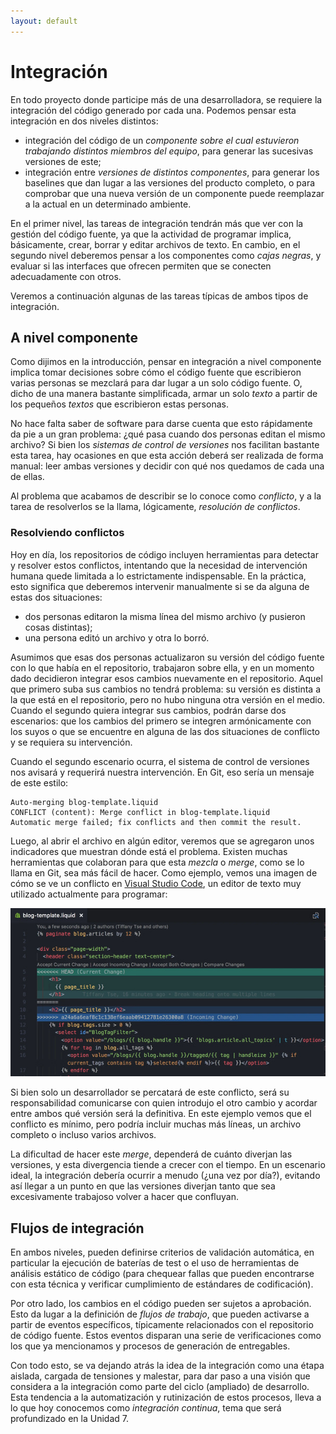 ```yaml
---
layout: default
---
```


# Integración
En todo proyecto donde participe más de una desarrolladora, se requiere la integración del código generado por cada una. Podemos pensar esta integración en dos niveles distintos:
- integración del código de un _componente sobre el cual estuvieron trabajando distintos miembros del equipo_, para generar las sucesivas versiones de este;
- integración entre _versiones de distintos componentes_, para generar los baselines que dan lugar a las versiones del producto completo, o para comprobar que una nueva versión de un componente puede reemplazar a la actual en un determinado ambiente.

En el primer nivel, las tareas de integración tendrán más que ver con la gestión del código fuente, ya que la actividad de programar implica, básicamente, crear, borrar y editar archivos de texto. En cambio, en el segundo nivel deberemos pensar a los componentes como _cajas negras_, y evaluar si las interfaces que ofrecen permiten que se conecten adecuadamente con otros.

Veremos a continuación algunas de las tareas típicas de ambos tipos de integración.

## A nivel componente
Como dijimos en la introducción, pensar en integración a nivel componente implica tomar decisiones sobre cómo el código fuente que escribieron varias personas se mezclará para dar lugar a un solo código fuente. O, dicho de una manera bastante simplificada, armar un solo _texto_ a partir de los pequeños _textos_ que escribieron estas personas.

No hace falta saber de software para darse cuenta que esto rápidamente da pie a un gran problema: ¿qué pasa cuando dos personas editan el mismo archivo? Si bien los _sistemas de control de versiones_ nos facilitan bastante esta tarea, hay ocasiones en que esta acción deberá ser realizada de forma manual: leer ambas versiones y decidir con qué nos quedamos de cada una de ellas.

Al problema que acabamos de describir se lo conoce como _conflicto_, y a la tarea de resolverlos se la llama, lógicamente, _resolución de conflictos_.

### Resolviendo conflictos
Hoy en día, los repositorios de código incluyen herramientas para detectar y resolver estos conflictos, intentando que la necesidad de intervención humana quede limitada a lo estrictamente indispensable. En la práctica, esto significa que deberemos intervenir manualmente si se da alguna de estas dos situaciones:
* dos personas editaron la misma línea del mismo archivo (y pusieron cosas distintas);
* una persona editó un archivo y otra lo borró.

Asumimos que esas dos personas actualizaron su versión del código fuente con lo que había en el repositorio, trabajaron sobre ella, y en un momento dado decidieron integrar esos cambios nuevamente en el repositorio. Aquel que primero suba sus cambios no tendrá problema: su versión es distinta a la que está en el repositorio, pero no hubo ninguna otra versión en el medio. Cuando el segundo quiera integrar sus cambios, podrán darse dos escenarios: que los cambios del primero se integren armónicamente con los suyos o que se encuentre en alguna de las dos situaciones de conflicto y se requiera su intervención.

Cuando el segundo escenario ocurra, el sistema de control de versiones nos avisará y requerirá nuestra intervención. En Git, eso sería un mensaje de este estilo:

```
Auto-merging blog-template.liquid
CONFLICT (content): Merge conflict in blog-template.liquid
Automatic merge failed; fix conflicts and then commit the result.
```

Luego, al abrir el archivo en algún editor, veremos que se agregaron unos indicadores que muestran dónde está el problema. Existen muchas herramientas que colaboran para que esta _mezcla_ o _merge_, como se lo llama en Git, sea más fácil de hacer. Como ejemplo, vemos una imagen de cómo se ve un conflicto en [Visual Studio Code](https://code.visualstudio.com/), un editor de texto muy utilizado actualmente para programar:

![Conflicto en VScode](images/vscode-conflicto.jpg)

Si bien solo un desarrollador se percatará de este conflicto, será su responsabilidad comunicarse con quien introdujo el otro cambio y acordar entre ambos qué versión será la definitiva. En este ejemplo vemos que el conflicto es mínimo, pero podría incluir muchas más líneas, un archivo completo o incluso varios archivos. 

La dificultad de hacer este _merge_, dependerá de cuánto diverjan las versiones, y esta divergencia tiende a crecer con el tiempo. En un escenario ideal, la integración debería ocurrir a menudo (¿una vez por día?), evitando así llegar a un punto en que las versiones diverjan tanto que sea excesivamente trabajoso volver a hacer que confluyan.

## Flujos de integración
En ambos niveles, pueden definirse criterios de validación automática, en particular la ejecución de baterías de test o el uso de herramientas de análisis estático de código (para chequear fallas que pueden encontrarse con esta técnica y verificar cumplimiento de estándares de codificación).

Por otro lado, los cambios en el código pueden ser sujetos a aprobación.
Esto da lugar a la definición de _flujos de trabajo_, que pueden activarse a partir de eventos específicos, típicamente relacionados con el repositorio de código fuente. Estos eventos disparan una serie de verificaciones como los que ya mencionamos y procesos de generación de entregables. 

Con todo esto, se va dejando atrás la idea de la integración como una étapa aislada, cargada de tensiones y malestar, para dar paso a una visión que considera a la integración como parte del ciclo (ampliado) de desarrollo. Esta tendencia a la automatización y rutinización de estos procesos, lleva a lo que hoy conocemos como _integración continua_, tema que será profundizado en la Unidad 7.
